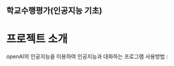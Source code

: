 ## 학교수행평가(인공지능 기초)
# 프로젝트 소개
openAI의 인공지능을 이용하여 인공지능과 대화하는 프로그램
사용방법 : <style>태그 -> apikey:'paste your apikey'에 openAI에서 발행한 apikey 입력하기
주의사항 : 'hi'를 입력하여 인사하면 오류 발생


# 한일

✓AI 만들기 (2022/11/26)

✓채팅창 만들기 (2022/11/26)

✓대화서비스 제공하기 (2022/11/26)




# 해야 일

✕엔터입력하기

✕메인화면 만들기

✕대화창 꾸미기
